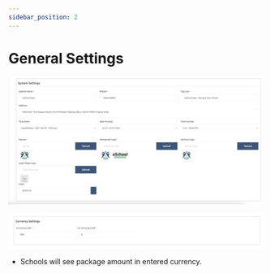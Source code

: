 ```yaml
---
sidebar_position: 2
---
```


# General Settings

![e-School SaaS](../../static/images/superadmin/system-settings.png)

![e-School SaaS](../../static/images/superadmin/currency-settings.png)

- Schools will see package amount in entered currency. 